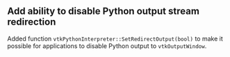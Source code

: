 ## Add ability to disable Python output stream redirection

Added function `vtkPythonInterpreter::SetRedirectOutput(bool)` to make it possible for applications to disable Python output to `vtkOutputWindow`.
